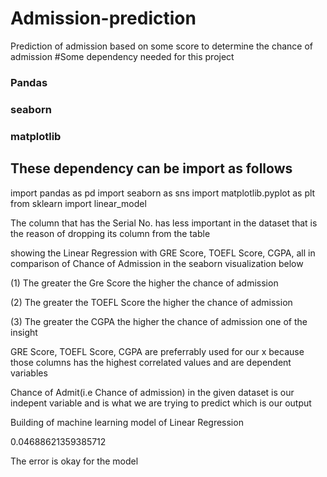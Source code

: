 # Admission-prediction
Prediction of admission based on some score to determine the chance of admission
#Some dependency needed for this project
### Pandas
### seaborn
### matplotlib
## These dependency can be import as follows

import pandas as pd import seaborn as sns import matplotlib.pyplot as plt from sklearn import linear_model 






The column that has the Serial No. has less important in the dataset that is the reason of dropping its column from the table



showing the Linear Regression with GRE Score, TOEFL Score, CGPA, all in comparison of Chance of Admission in the seaborn visualization below


(1) The greater the Gre Score the higher the chance of admission

(2) The greater the TOEFL Score the higher the chance of admission

(3) The greater the CGPA the higher the chance of admission one of the insight

GRE Score, TOEFL Score, CGPA are preferrably used for our x because those columns has the highest correlated values and are dependent variables

Chance of Admit(i.e Chance of admission) in the given dataset is our indepent variable and is what we are trying to predict which is our output

Building of machine learning model of Linear Regression

0.04688621359385712 

The error is okay for the model









